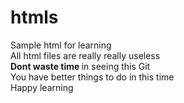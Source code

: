 # htmls
Sample html for learning <BR>
All html files are really really useless <BR>
<B>Dont waste time </B>in seeing this Git <BR>
You have better things to do in this time <BR>
Happy learning 
